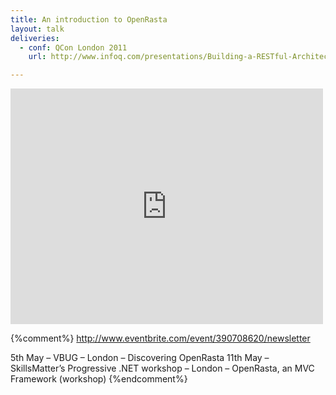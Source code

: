 ```yaml
---
title: An introduction to OpenRasta
layout: talk
deliveries:
  - conf: QCon London 2011
    url: http://www.infoq.com/presentations/Building-a-RESTful-Architecture-with-OpenRasta

---
```

<iframe src="http://player.vimeo.com/video/3385419?title=0&amp;byline=0&amp;portrait=0" width="500" height="377"
        frameborder="0" allowFullScreen="allowFullScreen">

</iframe>

{%comment%}
http://www.eventbrite.com/event/390708620/newsletter

5th May – VBUG – London – Discovering OpenRasta
11th May – SkillsMatter’s Progressive .NET workshop – London – OpenRasta, an MVC Framework (workshop)
{%endcomment%}